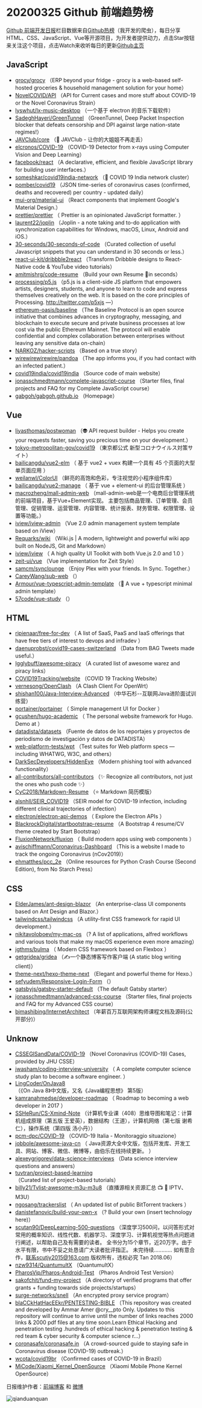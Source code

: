 # 20200325 Github 前端趋势榜

[Github 前端开发日报](http://caibaojian.com/c/news)栏目数据来自[Github热榜](http://news.caibaojian.com/)（我开发的爬虫），每日分享HTML、CSS、JavaScript、Vue等开源项目，为开发者提供动力，点击Star按钮来关注这个项目，点击Watch来收听每日的更新[Github主页](https://github.com/kujian/githubTrending)
## JavaScript

* [grocy/grocy](https://github.com/grocy/grocy) （ERP beyond your fridge - grocy is a web-based self-hosted groceries &amp; household management solution for your home）
* [NovelCOVID/API](https://github.com/NovelCOVID/API) （API for Current cases and more stuff about COVID-19 or the Novel Coronavirus Strain）
* [lyswhut/lx-music-desktop](https://github.com/lyswhut/lx-music-desktop) （一个基于 electron 的音乐下载软件）
* [SadeghHayeri/GreenTunnel](https://github.com/SadeghHayeri/GreenTunnel) （GreenTunnel, Deep Packet Inspection blocker that defeats censorship and DPI against large nation-state regimes!）
* [JAVClub/core](https://github.com/JAVClub/core) （&#x1f51e; JAVClub - 让你的大姐姐不再走丢）
* [elcronos/COVID-19](https://github.com/elcronos/COVID-19) （COVID-19 Detector from x-rays using Computer Vision and Deep Learning）
* [facebook/react](https://github.com/facebook/react) （A declarative, efficient, and flexible JavaScript library for building user interfaces.）
* [someshkar/covid19india-network](https://github.com/someshkar/covid19india-network) （&#x1f52c; COVID 19 India network cluster）
* [pomber/covid19](https://github.com/pomber/covid19) （JSON time-series of coronavirus cases (confirmed, deaths and recovered) per country - updated daily）
* [mui-org/material-ui](https://github.com/mui-org/material-ui) （React components that implement Google's Material Design.）
* [prettier/prettier](https://github.com/prettier/prettier) （
        Prettier is an opinionated JavaScript formatter.
      ）
* [laurent22/joplin](https://github.com/laurent22/joplin) （Joplin - a note taking and to-do application with synchronization capabilities for Windows, macOS, Linux, Android and iOS.）
* [30-seconds/30-seconds-of-code](https://github.com/30-seconds/30-seconds-of-code) （Curated collection of useful Javascript snippets that you can understand in 30 seconds or less.）
* [react-ui-kit/dribbble2react](https://github.com/react-ui-kit/dribbble2react) （Transform Dribbble designs to React-Native code &amp; YouTube video tutorials）
* [amitmishrg/code-resume](https://github.com/amitmishrg/code-resume) （Build your own Resume &#x1f4d6;in seconds）
* [processing/p5.js](https://github.com/processing/p5.js) （p5.js is a client-side JS platform that empowers artists, designers, students, and anyone to learn to code and express themselves creatively on the web. It is based on the core principles of Processing. <a href="http://twitter.com/p5xjs" rel="nofollow">http://twitter.com/p5xjs</a> —）
* [ethereum-oasis/baseline](https://github.com/ethereum-oasis/baseline) （The Baseline Protocol is an open source initiative that combines advances in cryptography, messaging, and blockchain to execute secure and private business processes at low cost via the public Ethereum Mainnet. The protocol will enable confidential and complex collaboration between enterprises without leaving any sensitive data on-chain）
* [NARKOZ/hacker-scripts](https://github.com/NARKOZ/hacker-scripts) （Based on a true story）
* [wirewirewirewire/pandoa](https://github.com/wirewirewirewire/pandoa) （The app informs you, if you had contact with an infected patient.）
* [covid19india/covid19india](https://github.com/covid19india/covid19india) （Source code of main website）
* [jonasschmedtmann/complete-javascript-course](https://github.com/jonasschmedtmann/complete-javascript-course) （Starter files, final projects and FAQ for my Complete JavaScript course）
* [gabgoh/gabgoh.github.io](https://github.com/gabgoh/gabgoh.github.io) （Homepage）

## Vue

* [liyasthomas/postwoman](https://github.com/liyasthomas/postwoman) （&#x1f47d; API request builder - Helps you create your requests faster, saving you precious time on your development.）
* [tokyo-metropolitan-gov/covid19](https://github.com/tokyo-metropolitan-gov/covid19) （東京都公式 新型コロナウイルス対策サイト）
* [bailicangdu/vue2-elm](https://github.com/bailicangdu/vue2-elm) （
        基于 vue2 + vuex 构建一个具有 45 个页面的大型单页面应用
      ）
* [weilanwl/ColorUI](https://github.com/weilanwl/ColorUI) （鲜亮的高饱和色彩，专注视觉的小程序组件库）
* [bailicangdu/vue2-manage](https://github.com/bailicangdu/vue2-manage) （
        基于 vue + element-ui 的后台管理系统
      ）
* [macrozheng/mall-admin-web](https://github.com/macrozheng/mall-admin-web) （mall-admin-web是一个电商后台管理系统的前端项目，基于Vue+Element实现。 主要包括商品管理、订单管理、会员管理、促销管理、运营管理、内容管理、统计报表、财务管理、权限管理、设置等功能。）
* [iview/iview-admin](https://github.com/iview/iview-admin) （Vue 2.0 admin management system template based on iView）
* [Requarks/wiki](https://github.com/Requarks/wiki) （Wiki.js | A modern, lightweight and powerful wiki app built on NodeJS, Git and Markdown）
* [iview/iview](https://github.com/iview/iview) （
        A high quality UI Toolkit with both Vue.js 2.0 and 1.0
      ）
* [zeit-ui/vue](https://github.com/zeit-ui/vue) （Vue implementation for Zeit Style）
* [samcm/synclounge](https://github.com/samcm/synclounge) （Enjoy Plex with your friends. In Sync. Together.）
* [CareyWang/sub-web](https://github.com/CareyWang/sub-web) （）
* [Armour/vue-typescript-admin-template](https://github.com/Armour/vue-typescript-admin-template) （&#x1f596; A vue + typescript minimal admin template）
* [57code/vue-study](https://github.com/57code/vue-study) （）

## HTML

* [ripienaar/free-for-dev](https://github.com/ripienaar/free-for-dev) （
        A list of SaaS, PaaS and IaaS offerings that have free tiers of interest to devops and infradev
      ）
* [daenuprobst/covid19-cases-switzerland](https://github.com/daenuprobst/covid19-cases-switzerland) （Data from BAG Tweets made useful.）
* [Igglybuff/awesome-piracy](https://github.com/Igglybuff/awesome-piracy) （A curated list of awesome warez and piracy links）
* [COVID19Tracking/website](https://github.com/COVID19Tracking/website) （COVID 19 Tracking Website）
* [vernesong/OpenClash](https://github.com/vernesong/OpenClash) （A Clash Client For OpenWrt）
* [shishan100/Java-Interview-Advanced](https://github.com/shishan100/Java-Interview-Advanced) （中华石杉--互联网Java进阶面试训练营）
* [portainer/portainer](https://github.com/portainer/portainer) （
        Simple management UI for Docker
      ）
* [gcushen/hugo-academic](https://github.com/gcushen/hugo-academic) （
        The personal website framework for Hugo. Demo at
      ）
* [datadista/datasets](https://github.com/datadista/datasets) （Fuente de datos de los reportajes y proyectos de periodismo de investigación y datos de DATADISTA）
* [web-platform-tests/wpt](https://github.com/web-platform-tests/wpt) （Test suites for Web platform specs — including WHATWG, W3C, and others）
* [DarkSecDevelopers/HiddenEye](https://github.com/DarkSecDevelopers/HiddenEye) （Modern phishing tool with advanced functionality）
* [all-contributors/all-contributors](https://github.com/all-contributors/all-contributors) （✨ Recognize all contributors, not just the ones who push code ✨）
* [CyC2018/Markdown-Resume](https://github.com/CyC2018/Markdown-Resume) （&#x2b50;&#xfe0f; Markdown 简历模版）
* [alsnhll/SEIR_COVID19](https://github.com/alsnhll/SEIR_COVID19) （SEIR model for COVID-19 infection, including different clinical trajectories of infection）
* [electron/electron-api-demos](https://github.com/electron/electron-api-demos) （
        Explore the Electron APIs
      ）
* [BlackrockDigital/startbootstrap-resume](https://github.com/BlackrockDigital/startbootstrap-resume) （A Bootstrap 4 resume/CV theme created by Start Bootstrap）
* [FluxionNetwork/fluxion](https://github.com/FluxionNetwork/fluxion) （
        Build modern apps using web components
      ）
* [avischiffmann/Coronavirus-Dashboard](https://github.com/avischiffmann/Coronavirus-Dashboard) （This is a website I made to track the ongoing Coronavirus (nCov2019)）
* [ehmatthes/pcc_2e](https://github.com/ehmatthes/pcc_2e) （Online resources for Python Crash Course (Second Edition), from No Starch Press）

## CSS

* [ElderJames/ant-design-blazor](https://github.com/ElderJames/ant-design-blazor) （An enterprise-class UI components based on Ant Design and Blazor.）
* [tailwindcss/tailwindcss](https://github.com/tailwindcss/tailwindcss) （A utility-first CSS framework for rapid UI development.）
* [nikitavoloboev/my-mac-os](https://github.com/nikitavoloboev/my-mac-os) （? A list of applications, alfred workflows and various tools that make my macOS experience even more amazing）
* [jgthms/bulma](https://github.com/jgthms/bulma) （
        Modern CSS framework based on Flexbox
      ）
* [getgridea/gridea](https://github.com/getgridea/gridea) （✍️一个静态博客写作客户端 (A static blog writing client)）
* [theme-next/hexo-theme-next](https://github.com/theme-next/hexo-theme-next) （Elegant and powerful theme for Hexo.）
* [sefyudem/Responsive-Login-Form](https://github.com/sefyudem/Responsive-Login-Form) （）
* [gatsbyjs/gatsby-starter-default](https://github.com/gatsbyjs/gatsby-starter-default) （The default Gatsby starter）
* [jonasschmedtmann/advanced-css-course](https://github.com/jonasschmedtmann/advanced-css-course) （Starter files, final projects and FAQ for my Advanced CSS course）
* [bjmashibing/InternetArchitect](https://github.com/bjmashibing/InternetArchitect) （年薪百万互联网架构师课程文档及源码(公开部分)）

## Unknow

* [CSSEGISandData/COVID-19](https://github.com/CSSEGISandData/COVID-19) （Novel Coronavirus (COVID-19) Cases, provided by JHU CSSE）
* [jwasham/coding-interview-university](https://github.com/jwasham/coding-interview-university) （
        A complete computer science study plan to become a software engineer.
      ）
* [LingCoder/OnJava8](https://github.com/LingCoder/OnJava8) （《On Java 8》中文版，又名《Java编程思想》 第5版）
* [kamranahmedse/developer-roadmap](https://github.com/kamranahmedse/developer-roadmap) （
        Roadmap to becoming a web developer in 2017
      ）
* [SSHeRun/CS-Xmind-Note](https://github.com/SSHeRun/CS-Xmind-Note) （计算机专业课（408）思维导图和笔记：计算机组成原理（第五版 王爱英），数据结构（王道），计算机网络（第七版 谢希仁），操作系统（第四版 汤小丹））
* [pcm-dpc/COVID-19](https://github.com/pcm-dpc/COVID-19) （COVID-19 Italia - Monitoraggio situazione）
* [jobbole/awesome-java-cn](https://github.com/jobbole/awesome-java-cn) （
        Java资源大全中文版，包括开发库、开发工具、网站、博客、微信、微博等，由伯乐在线持续更新。
      ）
* [alexeygrigorev/data-science-interviews](https://github.com/alexeygrigorev/data-science-interviews) （Data science interview questions and answers）
* [tuvtran/project-based-learning](https://github.com/tuvtran/project-based-learning) （Curated list of project-based tutorials）
* [billy21/Tvlist-awesome-m3u-m3u8](https://github.com/billy21/Tvlist-awesome-m3u-m3u8) （直播源相关资源汇总 &#x1f4fa; &#x1f4af; IPTV、M3U）
* [ngosang/trackerslist](https://github.com/ngosang/trackerslist) （
        An updated list of public BitTorrent trackers
      ）
* [danistefanovic/build-your-own-x](https://github.com/danistefanovic/build-your-own-x) （? Build your own (insert technology here)）
* [scutan90/DeepLearning-500-questions](https://github.com/scutan90/DeepLearning-500-questions) （深度学习500问，以问答形式对常用的概率知识、线性代数、机器学习、深度学习、计算机视觉等热点问题进行阐述，以帮助自己及有需要的读者。 全书分为15个章节，近20万字。由于水平有限，书中不妥之处恳请广大读者批评指正。 未完待续............ 如有意合作，联系scutjy2015@163.com 版权所有，违权必究 Tan 2018.06）
* [nzw9314/QuantumultX](https://github.com/nzw9314/QuantumultX) （QuantumultX）
* [PharosVip/Pharos-Android-Test](https://github.com/PharosVip/Pharos-Android-Test) （Pharos Android Test Version）
* [sakofchit/fund-my-project](https://github.com/sakofchit/fund-my-project) （A directory of verified programs that offer grants + funding towards side projects/startups）
* [surge-networks/snell](https://github.com/surge-networks/snell) （An encrypted proxy service program）
* [blaCCkHatHacEEkr/PENTESTING-BIBLE](https://github.com/blaCCkHatHacEEkr/PENTESTING-BIBLE) （This repository was created and developed by Ammar Amer @cry__pto Only. Updates to this repository will continue to arrive until the number of links reaches 2000 links &amp; 2000 pdf files at any time soon.Learn Ethical Hacking and penetration testing .hundreds of ethical hacking &amp; penetration testing &amp; red team &amp; cyber security &amp; computer science r…）
* [coronasafe/coronasafe.in](https://github.com/coronasafe/coronasafe.in) （A crowd-sourced guide to staying safe in Coronavirus disease (COVID-19) outbreak.）
* [wcota/covid19br](https://github.com/wcota/covid19br) （Confirmed cases of COVID-19 in Brazil）
* [MiCode/Xiaomi_Kernel_OpenSource](https://github.com/MiCode/Xiaomi_Kernel_OpenSource) （Xiaomi Mobile Phone Kernel OpenSource）


日报维护作者：[前端博客](http://caibaojian.com/) 和 [微博](http://caibaojian.com/go/weibo)

![qianduanquan](https://user-images.githubusercontent.com/3055447/38468989-651132ac-3b80-11e8-8e6b-15122322a9d7.png)